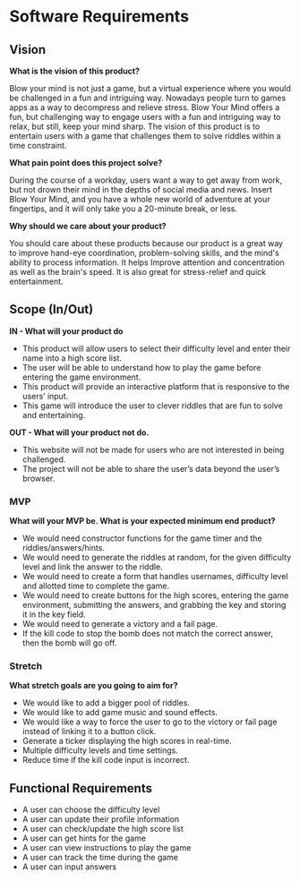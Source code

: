 # Software Requirements

## Vision

**What is the vision of this product?**

Blow your mind is not just a game, but a virtual experience where you would be challenged in a fun and intriguing way.
Nowadays people turn to games apps as a way to decompress and relieve stress. Blow Your Mind offers a fun, but challenging way to engage users with a fun and intriguing way to relax, but still, keep your mind sharp. The vision of this product is to entertain users with a game that challenges them to solve riddles within a time constraint. 

**What pain point does this project solve?**

During the course of a workday, users want a way to get away from work, but not drown their mind in the depths of social media and news. Insert Blow Your Mind, and you have a whole new world of adventure at your fingertips, and it will only take you a 20-minute break, or less.

**Why should we care about your product?**

You should care about these products because our product is a great way to improve hand-eye coordination, problem-solving skills, and the mind's ability to process information. It helps Improve attention and concentration as well as the brain's speed. It is also great for stress-relief and quick entertainment. 

## Scope (In/Out)

**IN - What will your product do**
- This product will allow users to select their difficulty level and enter their name into a high score list.
- The user will be able to understand how to play the game before entering the game environment.
- This product will provide an interactive platform that is responsive to the users’ input.
- This game will introduce the user to clever riddles that are fun to solve and entertaining.

**OUT - What will your product not do.**

- This website will not be made for users who are not interested in being challenged.
- The project will not be able to share the user’s data beyond the user’s browser.

### MVP

**What will your MVP be. What is your expected minimum end product?**

- We would need constructor functions for the game timer and the riddles/answers/hints.
- We would need to generate the riddles at random, for the given difficulty level and link the answer to the riddle.
- We would need to create a form that handles usernames, difficulty level and allotted time to complete the game.
- We would need to create buttons for the high scores, entering the game environment, submitting the answers, and grabbing the key and storing it in the key field.
- We would need to generate a victory and a fail page.
- If the kill code to stop the bomb does not match the correct answer, then the bomb will go off.


### Stretch

**What stretch goals are you going to aim for?**

- We would like to add a bigger pool of riddles.
- We would like to add game music and sound effects.
- We would like a way to force the user to go to the victory or fail page instead of linking it to a button click.
- Generate a ticker displaying the high scores in real-time.
- Multiple difficulty levels and time settings.
- Reduce time if the kill code input is incorrect.


## Functional Requirements

- A user can choose the difficulty level
- A user can update their profile information
- A user can check/update the high score list
- A user can get hints for the game
- A user can view instructions to play the game
- A user can track the time during the game
- A user can input answers